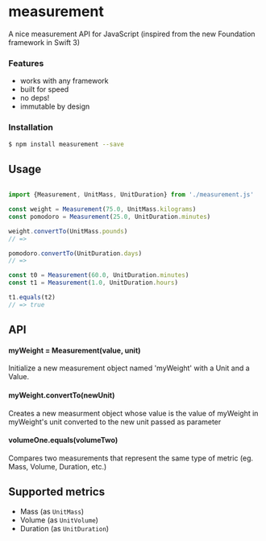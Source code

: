 # measurement
<!--
[![stability][0]][1]
[![npm version][2]][3] [![build status][4]][5] [![test coverage][6]][7]
[![downloads][8]][9] [![js-standard-style][10]][11] -->

A nice measurement API for JavaScript (inspired from the new Foundation framework in Swift 3)


### Features
- works with any framework
- built for speed
- no deps!
- immutable by design

### Installation
```sh
$ npm install measurement --save
```

## Usage
```js

import {Measurement, UnitMass, UnitDuration} from './measurement.js'

const weight = Measurement(75.0, UnitMass.kilograms)
const pomodoro = Measurement(25.0, UnitDuration.minutes)

weight.convertTo(UnitMass.pounds)
// =>

pomodoro.convertTo(UnitDuration.days)
// =>

const t0 = Measurement(60.0, UnitDuration.minutes)
const t1 = Measurement(1.0, UnitDuration.hours)

t1.equals(t2)
// => true
```

## API
#### myWeight = Measurement(value, unit)
Initialize a new measurement object named 'myWeight' with a Unit and a Value.

#### myWeight.convertTo(newUnit)
Creates a new measurment object whose value is the value of myWeight in myWeight's unit converted to the new unit passed as parameter

#### volumeOne.equals(volumeTwo)
Compares two measurements that represent the same type of metric (eg. Mass, Volume, Duration, etc.)


## Supported metrics
* Mass (as `UnitMass`)
* Volume (as `UnitVolume`)
* Duration (as `UnitDuration`)

